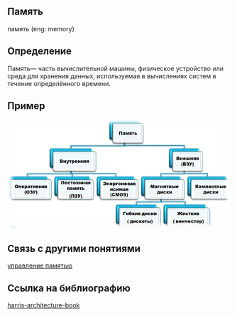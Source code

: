 ## Память
память (eng: memory) 

## Определение
Память— часть вычислительной машины, физическое устройство или среда для хранения данных, используемая в вычислениях систем в течение определённого времени.
## Пример
![memory](https://github.com/vernikkkkkkkkkkkkkkkkkkk/concept_new/blob/main/images/memory.png)
## Cвязь с другими понятиями 
[управление памятью](https://github.com/vernikkkkkkkkkkkkkkkkkkk/concept_new/blob/main/concept/memory%20management.md)
## Cсылка на библиографию
[harris-architecture-book](https://github.com/vernikkkkkkkkkkkkkkkkkkk/concept_new/blob/main/bibliography/harris-architecture-book.md)



